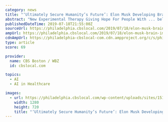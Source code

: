 ```yaml
---
category: news
title: "‘Ultimately Secure Humanity’s Future’: Elon Musk Developing Brain Implant To Merge Humans With Artificial Intelligence"
abstract: "New Experimental Therapy Giving Hope For People With ... believes Musk is the right person to merge human beings with artificial intelligence. “He’s the guy who has changed the world as ..."
publishedDateTime: 2019-07-18T21:55:00Z
sourceUrl: https://philadelphia.cbslocal.com/2019/07/18/elon-musk-brain-implant-artificial-intelligence-connects-computer-smartphone/
ampUrl: https://philadelphia.cbslocal.com/2019/07/18/elon-musk-brain-implant-artificial-intelligence-connects-computer-smartphone/amp/
cdnAmpUrl: https://philadelphia-cbslocal-com.cdn.ampproject.org/c/s/philadelphia.cbslocal.com/2019/07/18/elon-musk-brain-implant-artificial-intelligence-connects-computer-smartphone/amp/
type: article
score: 69

provider:
  name: CBS Boston / WBZ
  id: cbslocal.com

topics:
  - AI
  - AI in Healthcare

images:
  - url: https://philadelphia.cbslocal.com/wp-content/uploads/sites/15116066/2019/07/brain-implant.jpg?w=1280
    width: 1280
    height: 720
    title: "‘Ultimately Secure Humanity’s Future’: Elon Musk Developing Brain Implant To Merge Humans With Artificial Intelligence"
---
```

